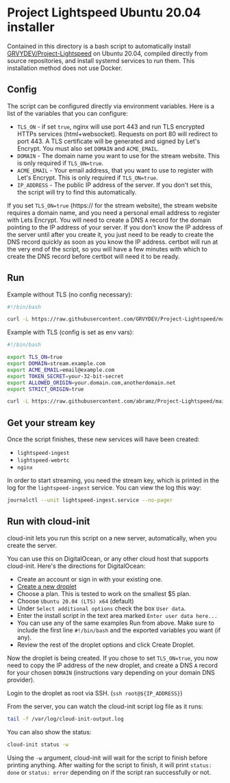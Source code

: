 # Project Lightspeed Ubuntu 20.04 installer

Contained in this directory is a bash script to automatically install
[GRVYDEV/Project-Lightspeed](https://github.com/GRVYDEV/Project-Lightspeed) on
Ubuntu 20.04, compiled directly from source repositories, and install systemd
services to run them. This installation method does not use Docker.

## Config

The script can be configured directly via environment variables. Here is a list
of the variables that you can configure:

- `TLS_ON` - if set `true`, nginx will use port 443 and run TLS encrypted HTTPs
  services (html+websocket). Requests on port 80 will redirect to port 443. A
  TLS certificate will be generated and signed by Let's Encrypt. You must also
  set `DOMAIN` and `ACME_EMAIL`.
- `DOMAIN` - The domain name you want to use for the stream website. This is
  only required if `TLS_ON=true`.
- `ACME_EMAIL` - Your email address, that you want to use to register with
  Let's Encrypt. This is only required if `TLS_ON=true`.
- `IP_ADDRESS` - The public IP address of the server. If you don't set this,
  the script will try to find this automatically.

If you set `TLS_ON=true` (https:// for the stream website), the stream website
requires a domain name, and you need a personal email address to register with
Lets Encrypt. You will need to create a DNS `A` record for the domain pointing
to the IP address of your server. If you don't know the IP address of the server
until after you create it, you just need to be ready to create the DNS record
quickly as soon as you know the IP address. certbot will run at the very end of
the script, so you will have a few minutes with which to create the DNS record
before certbot will need it to be ready.

## Run

Example without TLS (no config necessary):

```bash
#!/bin/bash

curl -L https://raw.githubusercontent.com/GRVYDEV/Project-Lightspeed/main/contrib/ubuntu_installer/ubuntu_installer.sh | sudo -E bash -xe
```

Example with TLS (config is set as env vars):

```bash
#!/bin/bash

export TLS_ON=true
export DOMAIN=stream.example.com
export ACME_EMAIL=email@example.com
export TOKEN_SECRET=your-32-bit-secret
export ALLOWED_ORIGIN=your.domain.com,anotherdomain.net
export STRICT_ORIGIN=true

curl -L https://raw.githubusercontent.com/abramz/Project-Lightspeed/main/contrib/ubuntu_installer/ubuntu_installer.sh | sudo -E bash -xe
```

## Get your stream key

Once the script finishes, these new services will have been created:

- `lightspeed-ingest`
- `lightspeed-webrtc`
- `nginx`

In order to start streaming, you need the stream key, which is printed in the
log for the `lightspeed-ingest` service. You can view the log this way:

```bash
journalctl --unit lightspeed-ingest.service --no-pager
```

## Run with cloud-init

cloud-init lets you run this script on a new server, automatically, when you
create the server.

You can use this on DigitalOcean, or any other cloud host that supports
cloud-init. Here's the directions for DigitalOcean:

- Create an account or sign in with your existing one.
- [Create a new droplet](https://cloud.digitalocean.com/droplets/new)
- Choose a plan. This is tested to work on the smallest $5 plan.
- Choose `Ubuntu 20.04 (LTS) x64` (default)
- Under `Select additional options` check the box `User data`.
- Enter the install script in the text area marked `Enter user data here...`
- You can use any of the same examples Run from above. Make sure to include the
  first line `#!/bin/bash` and the exported variables you want (if any).
- Review the rest of the droplet options and click Create Droplet.

Now the droplet is being created. If you chose to set `TLS_ON=true`, you now
need to copy the IP address of the new droplet, and create a DNS `A` record for
your chosen `DOMAIN` (instructions vary depending on your domain DNS provider).

Login to the droplet as root via SSH. (`ssh root@${IP_ADDRESS}`)

From the server, you can watch the cloud-init script log file as it runs:

```bash
tail -f /var/log/cloud-init-output.log
```

You can also show the status:

```bash
cloud-init status -w
```

Using the `-w` argument, cloud-init will wait for the script to finish before
printing anything. After waiting for the script to finish, it will print
`status: done` or `status: error` depending on if the script ran successfully or
not.
